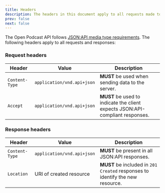 ```yaml
---
title: Headers
description: The headers in this document apply to all requests made to the Open Podcast API
prev: false
next: false
---
```


The Open Podcast API follows [JSON:API media type requirements](https://jsonapi.org/format/#content-negotiation-servers).
The following headers apply to all requests and responses:

### Request headers

| Header         | Value                      | Description                                                                   |
| -------------- | -------------------------- | ----------------------------------------------------------------------------- |
| `Content-Type` | `application/vnd.api+json` | **MUST** be used when sending data to the server.                             |
| `Accept`       | `application/vnd.api+json` | **MUST** be used to indicate the client expects JSON:API-compliant responses. |

### Response headers

| Header         | Value                      | Description                                                                   |
| -------------- | -------------------------- | ----------------------------------------------------------------------------- |
| `Content-Type` | `application/vnd.api+json` | **MUST** be present in all JSON:API responses.                                |
| `Location`     | URI of created resource    | **MUST** be included in `201 Created` responses to identify the new resource. |
